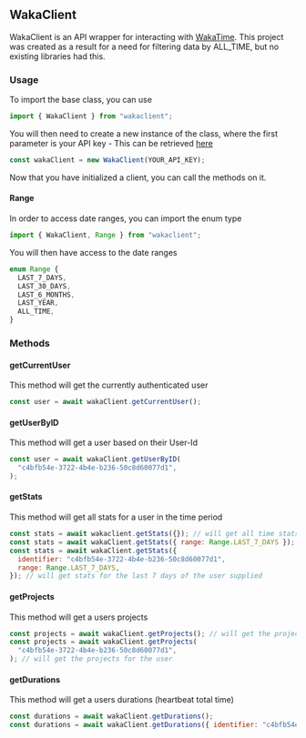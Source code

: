 ## WakaClient

WakaClient is an API wrapper for interacting with [WakaTime](https://wakatime.com). This project was created as a result for a need for filtering data by ALL_TIME, but no existing libraries had this.

### Usage

To import the base class, you can use

```js
import { WakaClient } from "wakaclient";
```

You will then need to create a new instance of the class, where the first parameter is your API key - This can be retrieved [here](https://wakatime.com/settings/api-key)

```js
const wakaClient = new WakaClient(YOUR_API_KEY);
```

Now that you have initialized a client, you can call the methods on it.

#### Range

In order to access date ranges, you can import the enum type

```js
import { WakaClient, Range } from "wakaclient";
```

You will then have access to the date ranges

```ts
enum Range {
  LAST_7_DAYS,
  LAST_30_DAYS,
  LAST_6_MONTHS,
  LAST_YEAR,
  ALL_TIME,
}
```

### Methods

#### getCurrentUser

This method will get the currently authenticated user

```js
const user = await wakaClient.getCurrentUser();
```

#### getUserByID

This method will get a user based on their User-Id

```js
const user = await wakaClient.getUserByID(
  "c4bfb54e-3722-4b4e-b236-50c8d60077d1",
);
```

#### getStats

This method will get all stats for a user in the time period

```js
const stats = await wakaclient.getStats({}); // will get all time stats for the current user
const stats = await wakaClient.getStats({ range: Range.LAST_7_DAYS }); // will get stats for the last 7 days for the current user
const stats = await wakaClient.getStats({
  identifier: "c4bfb54e-3722-4b4e-b236-50c8d60077d1",
  range: Range.LAST_7_DAYS,
}); // will get stats for the last 7 days of the user supplied
```

#### getProjects

This method will get a users projects

```js
const projects = await wakaClient.getProjects(); // will get the projects for the current user
const projects = await wakaClient.getProjects(
  "c4bfb54e-3722-4b4e-b236-50c8d60077d1",
); // will get the projects for the user
```

#### getDurations
This method will get a users durations (heartbeat total time)

```js
const durations = await wakaClient.getDurations();
const durations = await wakaClient.getDurations({ identifier: "c4bfb54e-3722-4b4e-b236-50c8d60077d1", date: new Date(), project: "wakaclient" });
```
